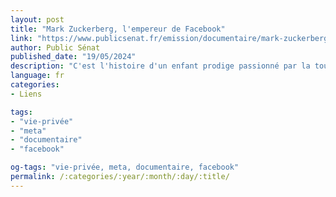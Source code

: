 ```yaml
---
layout: post
title: "Mark Zuckerberg, l'empereur de Facebook"
link: "https://www.publicsenat.fr/emission/documentaire/mark-zuckerberg-lempereur-de-facebook-e0"
author: Public Sénat
published_date: "19/05/2024"
description: "C'est l'histoire d'un enfant prodige passionné par la toute-puissance du code et qui revendique une mission : connecter les individus du monde entier. Un rêve qui s'inscrit dans les grands récits des pionniers de la Silicon Valley. Mais derrière cette vocation optimiste et idéaliste, qui est réellement Mark Zuckerberg ? Quelle a été sa stratégie po ur se maintenir au pouvoir ? Son ambivalence est au coeur de ce documentaire. Nous découvrons les folles ambitions d'un homme pressé et autoritaire, fasciné par l'Empire romain et par Bill Gates. Devenu milliardaire à 23 ans, il a colonisé, avec Facebook, la moitié de la planète. Il dit se battre pour la liberté d'expression, mais sa fortune repose sur le capitalisme de surveillance. Nombreux y ont cru, mais tous ont déchanté. Si Barack Obama ou Hillary Clinton ont vu en lui un allié des démocrates, l'élection de Donald Trump, le Brexit, l'affaire Cambridge Analytica, la prolifération des fake-news et des propos extrémistes ou encore l'assaut du Capitole révèlent les dérives de la plateforme. Zuckerberg aurait-il perdu le contrôle de sa machine ? Il est devenu l'homme à abattre. Empêtré dans les scandales, il s'excuse, mais s'entête. Aujourd'hui, il nous promet d'atteindre une nouvelle frontière : le métavers. Une fuite en avant dans le monde virtuel ? Grâce aux archives et aux témoignages de ceux qui ont suivi son parcours hors-norme, de la côte Est à la côte Ouest des Etats-Unis, jusqu'en Europe, ce documentaire retrace son destin fulgurant dans la tourmente des événements de l'Histoire de ces vingt dernières années."
language: fr
categories:
- Liens

tags:
- "vie-privée"
- "meta"
- "documentaire"
- "facebook"

og-tags: "vie-privée, meta, documentaire, facebook"
permalink: /:categories/:year/:month/:day/:title/
---
```

